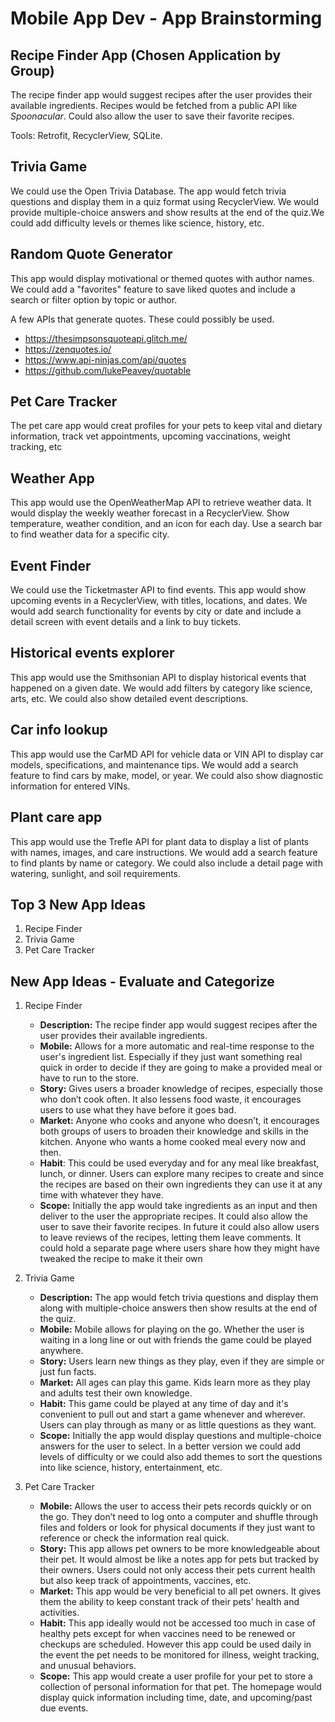 Mobile App Dev - App Brainstorming
===

## Recipe Finder App (Chosen Application by Group)
The recipe finder app would suggest recipes after the user provides their available ingredients. Recipes would be fetched from a public API like *Spoonacular*. Could also allow the user to save their favorite recipes.

Tools: Retrofit, RecyclerView, SQLite.

## Trivia Game
We could use the Open Trivia Database.
The app would fetch trivia questions and display them in a quiz format using RecyclerView. We would provide multiple-choice answers and show results at the end of the quiz.We could add difficulty levels or themes like science, history, etc.

## Random Quote Generator
This app would display motivational or themed quotes with author names. We could add a "favorites" feature to save liked quotes and include a search or filter option by topic or author.

A few APIs that generate quotes. These could possibly be used. 
- https://thesimpsonsquoteapi.glitch.me/
- https://zenquotes.io/
- https://www.api-ninjas.com/api/quotes
- https://github.com/lukePeavey/quotable

## Pet Care Tracker
The pet care app would creat profiles for your pets to keep vital and dietary information, track vet appointments, upcoming vaccinations, weight tracking, etc

## Weather App
This app would use the OpenWeatherMap API to retrieve weather data. It would display the weekly weather forecast in a RecyclerView. Show temperature, weather condition, and an icon for each day.
Use a search bar to find weather data for a specific city.

## Event Finder
We could use the Ticketmaster API to find events. This app would show upcoming events in a RecyclerView, with titles, locations, and dates. We would add search functionality for events by city or date and include a detail screen with event details and a link to buy tickets.

## Historical events explorer
This app would use the Smithsonian API to display historical events that happened on a given date. We would add filters by category like science, arts, etc. We could also show detailed event descriptions.

## Car info lookup
This app would use the CarMD API for vehicle data or VIN API to display car models, specifications, and maintenance tips. We would add a search feature to find cars by make, model, or year. We could also show diagnostic information for entered VINs.

## Plant care app
This app would use the Trefle API for plant data to display a list of plants with names, images, and care instructions. We would add a search feature to find plants by name or category. We could also include a detail page with watering, sunlight, and soil requirements.

## Top 3 New App Ideas
1. Recipe Finder
2. Trivia Game
3. Pet Care Tracker

## New App Ideas - Evaluate and Categorize
1. Recipe Finder
    - **Description:**
The recipe finder app would suggest recipes after the user provides their available ingredients.
    - **Mobile:**
Allows for a more automatic and real-time response to the user's ingredient list. Especially if they just want something real quick in order to decide if they are going to make a provided meal or have to run to the store.
    - **Story:**
Gives users a broader knowledge of recipes, especially those who don’t cook often. It also lessens food waste, it encourages users to use what they have before it goes bad.
    - **Market:**
Anyone who cooks and anyone who doesn’t, it encourages both groups of users to broaden their knowledge and skills in the kitchen.
Anyone who wants a home cooked meal every now and then.
    - **Habit**:
This could be used everyday and for any meal like breakfast, lunch, or dinner. Users can explore many recipes to create and since the recipes are based on their own ingredients they can use it at any time with whatever they have.
    - **Scope:**
Initially the app would take ingredients as an input and then deliver to the user the appropriate recipes. It could also allow the user to save their favorite recipes. In future it could also allow users to leave reviews of the recipes, letting them leave comments. It could hold a separate page where users share how they might have tweaked the recipe to make it their own

2. Trivia Game
    - **Description:**
The app would fetch trivia questions and display them along with multiple-choice answers then show results at the end of the quiz.
    - **Mobile:**
Mobile allows for playing on the go. Whether the user is waiting in a long line or out with friends the game could be played anywhere.
    - **Story:**
Users learn new things as they play, even if they are simple or just fun facts.
    - **Market:**
All ages can play this game. Kids learn more as they play and adults test their own knowledge.
    - **Habit:**
This game could be played at any time of day and it's convenient to pull out and start a game whenever and wherever. Users can play through as many or as little questions as they want.
    - **Scope:**
Initially the app would display questions and multiple-choice answers for the user to select. In a better version we could add levels of difficulty or we could also add themes to sort the questions into like science, history, entertainment, etc.

3. Pet Care Tracker
    - **Mobile:**
Allows the user to access their pets records quickly or on the go. They don’t need to log onto a computer and shuffle through files and folders or look for physical documents if they just want to reference or check the information real quick.
    - **Story:**
This app allows pet owners to be more knowledgeable about their pet. It would almost be like a notes app for pets but tracked by their owners. Users could not only access their pets current health but also keep track of appointments, vaccines, etc.
    - **Market:**
This app would be very beneficial to all pet owners. It gives them the ability to keep constant track of their pets' health and activities.
    - **Habit:**
This app ideally would not be accessed too much in case of healthy pets except for when vaccines need to be renewed or checkups are scheduled. However this app could be used daily in the event the pet needs to be monitored for illness, weight tracking, and unusual behaviors.
    - **Scope:**
This app would create a user profile for your pet to store a collection of personal information for that pet. The homepage would display quick information including time, date, and upcoming/past due events.
